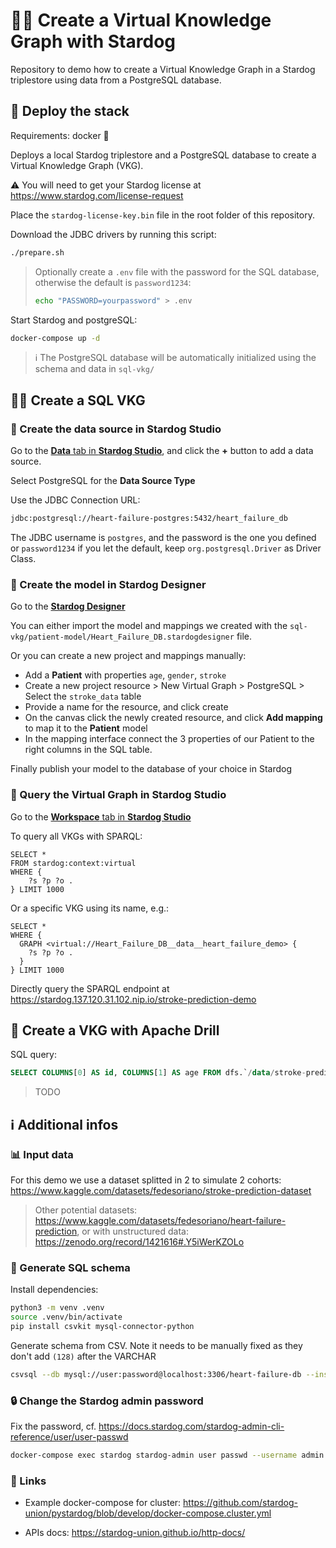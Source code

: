 # 🦮💫 Create a Virtual Knowledge Graph with Stardog

Repository to demo how to create a Virtual Knowledge Graph in a Stardog triplestore using data from a PostgreSQL database.

## 🚀 Deploy the stack

Requirements: docker 🐳 

Deploys a local Stardog triplestore and a PostgreSQL database to create a Virtual Knowledge Graph (VKG).

⚠️ You will need to get your Stardog license at https://www.stardog.com/license-request

Place the `stardog-license-key.bin` file in the root folder of this repository.

Download the JDBC drivers by running this script:

```bash
./prepare.sh
```

> Optionally create a `.env` file with the password for the SQL database, otherwise the default is `password1234`:
>
> ```bash
> echo "PASSWORD=yourpassword" > .env
> ```
>

Start Stardog and postgreSQL:

```bash
docker-compose up -d
```

> ℹ️ The PostgreSQL database will be automatically initialized using the schema and data in `sql-vkg/`

## 🧑‍💻 Create a SQL VKG

### 🔌 Create the data source in Stardog Studio

Go to the [**Data** tab in **Stardog Studio**](https://cloud.stardog.com/u/1/studio/#/data), and click the **+** button to add a data source.

Select PostgreSQL for the **Data Source Type**

Use the JDBC Connection URL:

```bash
jdbc:postgresql://heart-failure-postgres:5432/heart_failure_db
```

The JDBC username is `postgres`, and the password is the one you defined or `password1234` if you let the default, keep `org.postgresql.Driver` as Driver Class.

### 🧶 Create the model in Stardog Designer

Go to the [**Stardog Designer**](https://cloud.stardog.com/u/1/designer/#/)

You can either import the model and mappings we created with the `sql-vkg/patient-model/Heart_Failure_DB.stardogdesigner` file.

Or you can create a new project and mappings manually:

* Add a **Patient** with properties `age`, `gender`, `stroke`
* Create a new project resource > New Virtual Graph > PostgreSQL > Select the `stroke_data` table
* Provide a name for the resource, and click create
* On the canvas click the newly created resource, and click **Add mapping** to map it to the **Patient** model
* In the mapping interface connect the 3 properties of our Patient to the right columns in the SQL table. 

Finally publish your model to the database of your choice in Stardog

### 🏁 Query the Virtual Graph in Stardog Studio

Go to the [**Workspace** tab in **Stardog Studio**](https://cloud.stardog.com/u/1/studio/#/)

To query all VKGs with SPARQL:

```sparql
SELECT *
FROM stardog:context:virtual
WHERE {
    ?s ?p ?o .
} LIMIT 1000
```

Or a specific VKG using its name, e.g.:

```sparql
SELECT *
WHERE {
  GRAPH <virtual://Heart_Failure_DB__data__heart_failure_demo> {
    ?s ?p ?o .
  }
} LIMIT 1000
```

Directly query the SPARQL endpoint at https://stardog.137.120.31.102.nip.io/stroke-prediction-demo

## 🔩 Create a VKG with Apache Drill

SQL query:

```sql
SELECT COLUMNS[0] AS id, COLUMNS[1] AS age FROM dfs.`/data/stroke-prediction-cohort1.csv` LIMIT 3
```

> TODO

## ℹ️ Additional infos

### 📊 Input data

For this demo we use a dataset splitted in 2 to simulate 2 cohorts: https://www.kaggle.com/datasets/fedesoriano/stroke-prediction-dataset

> Other potential datasets: https://www.kaggle.com/datasets/fedesoriano/heart-failure-prediction, or with unstructured data: https://zenodo.org/record/1421616#.Y5iWerKZOLo

### 🧞 Generate SQL schema

Install dependencies:

```bash
python3 -m venv .venv
source .venv/bin/activate
pip install csvkit mysql-connector-python
```

Generate schema from CSV. Note it needs to be manually fixed as they don't add `(128)` after the VARCHAR

```bash
csvsql --db mysql://user:password@localhost:3306/heart-failure-db --insert stroke-prediction-cohort1.csv
```

### 🔒️ Change the Stardog admin password

Fix the password, cf. https://docs.stardog.com/stardog-admin-cli-reference/user/user-passwd

```bash
docker-compose exec stardog stardog-admin user passwd --username admin admin
```


### 🔗 Links

* Example docker-compose for cluster: https://github.com/stardog-union/pystardog/blob/develop/docker-compose.cluster.yml

* APIs docs: https://stardog-union.github.io/http-docs/

